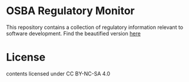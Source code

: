 # OSBA Regulatory Monitor
This repository contains a collection of regulatory information relevant to software development. Find the beautified version [here](https://eacg-gmbh.github.io/osba-regulatory-monitor/) 




# License
contents licensed under CC BY-NC-SA 4.0
